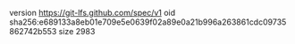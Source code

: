 version https://git-lfs.github.com/spec/v1
oid sha256:e689133a8eb01e709e5e0639f02a89e0a21b996a263861cdc09735862742b553
size 2983
